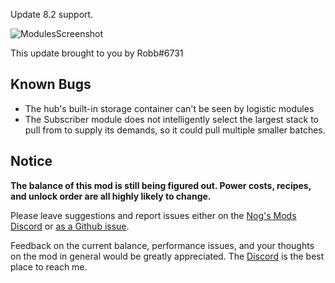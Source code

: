 Update 8.2 support.




![ModulesScreenshot](https://i.imgur.com/wMzIAYp.png)

This update brought to you by Robb#6731

## Known Bugs

- The hub's built-in storage container can't be seen by logistic modules
- The Subscriber module does not intelligently select the largest stack to pull from to supply its demands, so it could pull multiple smaller batches.

## Notice

**The balance of this mod is still being figured out. Power costs, recipes, and unlock order are all highly likely to change.**

Please leave suggestions and report issues either on the [Nog's Mods Discord](http://discord.gg/zqp6U7Y7Nu) or [as a Github issue](https://github.com/budak7273/ArmorModules/issues/new/choose).

Feedback on the current balance, performance issues, and your thoughts on the mod in general would be greatly appreciated. The [Discord](http://discord.gg/zqp6U7Y7Nu) is the best place to reach me.
